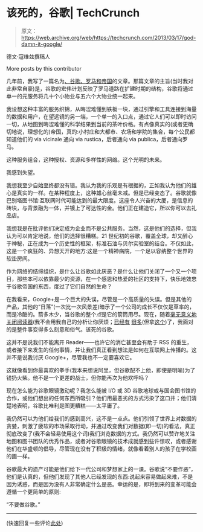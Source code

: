 # 该死的，谷歌| TechCrunch

> 原文：<https://web.archive.org/web/https://techcrunch.com/2013/03/17/god-damn-it-google/>

德文·寇维兹撰稿人

More posts by this contributor

几年前，我写了一篇名为[、谷歌、罗马和帝国](https://web.archive.org/web/20230322194833/https://techcrunch.com/2009/12/22/google-rome-and-empire/)的文章。那篇文章的主旨(当时我对此非常自豪)是，谷歌的宏伟计划反映了罗马道路在扩建时期的结构，谷歌将通过单一的元服务将几十个小物业与五六个大物业统一起来。

我设想这种丰富的服务织锦，从晦涩难懂到铁板一块，通过引擎和工具连接到海量的数据和用户，在望远镜的另一端，一个单一的入口点，通过它人们可以即时访问一切，从地图到晦涩难懂的科学结果到当前的茶叶价格。有点像真实的(或者更确切地说，理想化的)帝国，真的:小村庄和大都市、农场和学院的集合，每个公民都知道他们的 via vicinale 通向 via rustica，后者通向 via publica，后者通向罗马。

这种服务组合，这种授权、资源和多样性的网络。这个光明的未来。

我感到失望。

我想我至少自始至终都没有错。我认为我的乐观是有根据的，正如我认为他们的雄心是真实的一样。在某种程度上，这种雄心丝毫未减。但是已经变态了。谷歌就像巴别塔图书馆:互联网时代可能达到的最大限度。这座令人兴奋的大厦，是信息的砖块，与背景融为一体，并镀上了可达性的金。他们正在建造它，所以你可以去礼品店。

我想我是在批评他们决定成为企业而不是公共服务。当然，这是他们的选择，但我认为可以肯定地说，他们的选择很糟糕。21 世纪初的谷歌，覆盖全球，却又醉心于神秘，正在成为一个历史性的框架，标准石油与贝尔实验室的结合。不仅如此，这是一个疯狂的、异想天开的地方:这是一个精神病院，一个足以容纳整个世界的软垫房间。

作为网络的结缔组织，是什么让谷歌如此厌恶？是什么让他们关闭了一个又一个项目，那些本可以依靠最少的资源，在一个感恩和热爱的社区的支持下，快乐地效忠于谷歌帝国的东西，度过了它们自然的生命？

在我看来，Google+是一个巨大的失误，尽管是一个高质量的失误。但是其他的产品，其他的“日落”(一次比一次风景差)暗示了一个公司的成长不仅仅是草率的，而是冷酷的。箭多木少，当谷歌的整个*点*是它的箭筒用尽。现在，随着[毫无意义地关闭阅读器](https://web.archive.org/web/20230322194833/https://techcrunch.com/2013/03/13/rip-google-reader/)(我不会用我自己的分析让你厌烦；[已经有](https://web.archive.org/web/20230322194833/https://techcrunch.com/2013/03/13/googlereaderpocalypse-for-real-this-time/) [很多](https://web.archive.org/web/20230322194833/https://techcrunch.com/2013/03/13/google-readers-death-is-proof-that-rss-always-suffered-from-lack-of-consumer-appeal/)(但拿[这个](https://web.archive.org/web/20230322194833/https://techcrunch.com/wp-content/uploads/2013/03/google_reader_logo.png))了，我面对的是整件事变得多么刻意和俗气。该死的谷歌。

这并不是说我们不能离开 Reader——也许它的消亡甚至会有助于 RSS 的重生，或者接下来发生的任何事情，并让我们真正看到想法是如何在互联网上传播的。这并不是说我讨厌 Google+，尽管我也不一定要喜欢它。

这就像看到你最喜欢的拳手(我本来想说阿里，但谷歌配不上他，即使是明喻)为了钱扔火柴。他不是一个更差的战士，但你能再次为他欢呼吗？

现在怎么能为谷歌眼镜激动呢？我怎么能被 I/O 或 3D 谷歌地球或与国会图书馆的合作，或他们想出的任何东西所吸引？他们用最恶劣的方式污染了这口井；他们清楚地表明，谷歌比唯利是图更糟糕——太平庸了。

我仍然可以为他们给我们的感到高兴，这不是一点点。他们引领了世界上对数据的贪婪，刺激了疲软的市场采取行动，并通过改变我们对数据(即一切)的看法，真正彻底改变了(我不会轻易使用这个词)我们浏览数据的方式。我仍然可以赞许地关注地图和图书团队的优秀作品，或者对谷歌眼镜的技术成就感到些许惊叹，或者感谢他们在华盛顿的倡导，尽管现在没有了积极的情绪，就像看着别人的孩子在学校画的画一样。

谷歌最大的遗产可能是他们给下一代公司和梦想家上的一课。谷歌说“不要作恶”，他们是认真的，但他们发现了其他人已经发现的东西:说起来容易做起来难，不是因为诱惑，而是因为没有人非常确定什么是恶。幸运的是，即将到来的变革可能会遵循一个更简单的原则:

“不要做谷歌。”

* * *

(快速回复一些评论[此处](https://web.archive.org/web/20230322194833/http://fyre.it/p1G37M.4))